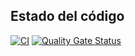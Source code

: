 ## Estado del código
[![CI](https://github.com/chanocb/nightlifeTrends/actions/workflows/CI.yml/badge.svg)](https://github.com/chanocb/nightlifeTrends/actions/workflows/CI.yml)
[![Quality Gate Status](https://sonarcloud.io/api/project_badges/measure?project=chanocb_nightlifeTrends&metric=alert_status)](https://sonarcloud.io/summary/new_code?id=chanocb_nightlifeTrends)